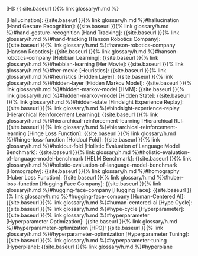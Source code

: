 [H]: {{ site.baseurl }}{% link glossary/h.md %}

[Hallucination]: {{site.baseurl }}{% link glossary/h.md %}#hallucination
[Hand Gesture Recognition]: {{site.baseurl }}{% link glossary/h.md %}#hand-gesture-recognition
[Hand Tracking]: {{site.baseurl }}{% link glossary/h.md %}#hand-tracking
[Hanson Robotics Company]: {{site.baseurl }}{% link glossary/h.md %}#hanson-robotics-company
[Hanson Robotics]: {{site.baseurl }}{% link glossary/h.md %}#hanson-robotics-company
[Hebbian Learning]: {{site.baseurl }}{% link glossary/h.md %}#hebbian-learning
[Her Movie]: {{site.baseurl }}{% link glossary/h.md %}#her-movie
[Heuristics]: {{site.baseurl }}{% link glossary/h.md %}#heuristics
[Hidden Layer]: {{site.baseurl }}{% link glossary/h.md %}#hidden-layer
[Hidden Markov Model]: {{site.baseurl }}{% link glossary/h.md %}#hidden-markov-model
[HMM]: {{site.baseurl }}{% link glossary/h.md %}#hidden-markov-model
[Hidden State]: {{site.baseurl }}{% link glossary/h.md %}#hidden-state
[Hindsight Experience Replay]: {{site.baseurl }}{% link glossary/h.md %}#hindsight-experience-replay
[Hierarchical Reinforcement Learning]: {{site.baseurl }}{% link glossary/h.md %}#hierarchical-reinforcement-learning
[Hierarchical RL]: {{site.baseurl }}{% link glossary/h.md %}#hierarchical-reinforcement-learning
[Hinge Loss Function]: {{site.baseurl }}{% link glossary/h.md %}#hinge-loss-function
[Holdout Fold]: {{site.baseurl }}{% link glossary/h.md %}#holdout-fold
[Holistic Evaluation of Language Model Benchmark]: {{site.baseurl }}{% link glossary/h.md %}#holistic-evaluation-of-language-model-benchmark
[HELM Benchmark]: {{site.baseurl }}{% link glossary/h.md %}#holistic-evaluation-of-language-model-benchmark
[Homography]: {{site.baseurl }}{% link glossary/h.md %}#homography
[Huber Loss Function]: {{site.baseurl }}{% link glossary/h.md %}#huber-loss-function
[Hugging Face Company]: {{site.baseurl }}{% link glossary/h.md %}#hugging-face-company
[Hugging Face]: {{site.baseurl }}{% link glossary/h.md %}#hugging-face-company
[Human-Centered AI]: {{site.baseurl }}{% link glossary/h.md %}#human-centered-ai
[Hype Cycle]: {{site.baseurl }}{% link glossary/h.md %}#hype-cycle
[Hyperparameter]: {{site.baseurl }}{% link glossary/h.md %}#hyperparameter
[Hyperparameter Optimization]: {{site.baseurl }}{% link glossary/h.md %}#hyperparameter-optimization
[HPO]: {{site.baseurl }}{% link glossary/h.md %}#hyperparameter-optimization
[Hyperparameter Tuning]: {{site.baseurl }}{% link glossary/h.md %}#hyperparameter-tuning
[Hyperplane]: {{site.baseurl }}{% link glossary/h.md %}#hyperplane
